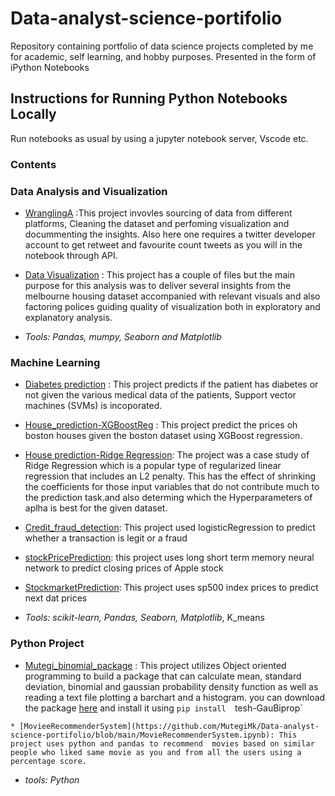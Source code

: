 # Data-analyst-science-portifolio
Repository containing portfolio of data science projects completed by me for academic, self learning, and hobby purposes. Presented in the form of iPython Notebooks

## Instructions for Running Python Notebooks Locally
Run notebooks as usual by using a jupyter notebook server, Vscode etc.

### Contents
  ### Data Analysis and Visualization
  
  * [WranglingA](https://github.com/MutegiMk/Data-analyst-science-portifolio/tree/main/WranglingA) :This project invovles sourcing of data from different platforms,       Cleaning the dataset and perfoming visualization and docummenting the insights. Also here one requires a twitter developer account to get retweet and favourite         count tweets as you will in the notebook through API.
  
  * [Data Visualization](https://github.com/MutegiMk/Data-analyst-science-portifolio/tree/main/Data%20Visualization) : This project has a couple of files but the main     purpose for this analysis was to deliver several insights from the melbourne housing dataset accompanied with relevant visuals and also factoring polices guiding       quality of visualization both in exploratory and explanatory analysis.
  
  * _Tools: Pandas, mumpy, Seaborn and Matplotlib_
  
  ### Machine Learning
   * [Diabetes prediction](https://github.com/MutegiMk/Data-analyst-science-portifolio/blob/main/Diabetes%20prediction.ipynb) : This project predicts if the patient        has diabetes or not given the various medical data of the patients, Support vector machines (SVMs) is incoporated.
   
   * [House_prediction-XGBoostReg](https://github.com/MutegiMk/Data-analyst-science-portifolio/blob/main/House_prediction-XGBoostReg.ipynb) : This project predict the      prices oh boston houses given the boston dataset using XGBoost regression.

  *  [House prediction-Ridge Regression](https://github.com/MutegiMk/Data-analyst-science-portifolio/blob/main/Housing%20Prediction%20-Ridge%20Regression.ipynb): The        project was a case study of Ridge Regression which is a popular type of regularized linear regression that includes an L2 penalty. This has the effect of              shrinking the coefficients for those input variables that do not contribute much to the prediction task.and also determing which the Hyperparameters of aplha is        best for the given dataset.
  
  *  [Credit_fraud_detection](https://github.com/MutegiMk/Data-analyst-science-portifolio/blob/main/Diabetes%20prediction.ipynb): This project used logisticRegression 
     to predict whether a transaction is legit or a fraud 
     
  *  [stockPricePrediction](https://github.com/MutegiMk/Data-analyst-science-portifolio/blob/main/stockPricePrediction.ipynb): this project uses long short term memory       neural network to predict closing prices of Apple stock
  
  *  [StockmarketPrediction](https://github.com/MutegiMk/Data-analyst-science-portifolio/blob/main/StockMarketPrediction.ipynb): This project uses sp500 index prices        to predict next dat prices
  
  *  _Tools: scikit-learn, Pandas, Seaborn, Matplotlib_, K_means
  
  ### Python Project
   * [Mutegi_binomial_package](https://github.com/MutegiMk/Data-analyst-science-portifolio/tree/main/mutegi_binomial_package) : This project utilizes Object oriented        programming to build a package that can calculate mean, standard deviation, binomial and gaussian probability density function as well as reading a text file          plotting a barchart and a histogram. you can download the package [here](https://pypi.org/project/tesh-gaubiprop/) and install it using `pip install 
    `tesh-GauBiprop`
    
    * [MovieeRecommenderSystem](https://github.com/MutegiMk/Data-analyst-science-portifolio/blob/main/MovieRecommenderSystem.ipynb): This project uses python and pandas to recommend  movies based on similar people who liked same movie as you and from all the users using a percentage score.
    
   * _tools: Python_
   
